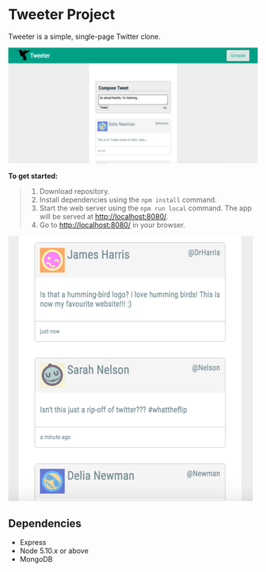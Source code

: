 # Tweeter Project

Tweeter is a simple, single-page Twitter clone.

!["Main view"](https://github.com/zmcadie/tweetr/blob/master/docs/tweeter-main.png?raw=true)


**To get started:**
> 1. Download repository.
> 2. Install dependencies using the `npm install` command.
> 3. Start the web server using the `npm run local` command. The app will be served at <http://localhost:8080/>.
> 4. Go to <http://localhost:8080/> in your browser.

!["Main view"](https://github.com/zmcadie/tweetr/blob/master/docs/tweets.png?raw=true)

## Dependencies

- Express
- Node 5.10.x or above
- MongoDB
